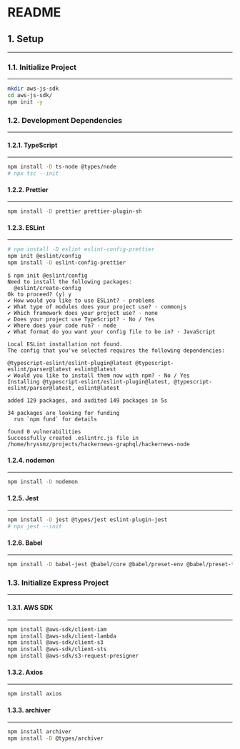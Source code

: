 # README

## 1. Setup

---

### 1.1. Initialize Project

---

```bash
mkdir aws-js-sdk
cd aws-js-sdk/
npm init -y
```

### 1.2. Development Dependencies

---

#### 1.2.1. TypeScript

---

```bash
npm install -D ts-node @types/node
# npx tsc --init
```

#### 1.2.2. Prettier

---

```bash
npm install -D prettier prettier-plugin-sh
```

#### 1.2.3. ESLint

---

```bash
# npm install -D eslint eslint-config-prettier
npm init @eslint/config
npm install -D eslint-config-prettier
```

```log
$ npm init @eslint/config
Need to install the following packages:
  @eslint/create-config
Ok to proceed? (y) y
✔ How would you like to use ESLint? · problems
✔ What type of modules does your project use? · commonjs
✔ Which framework does your project use? · none
✔ Does your project use TypeScript? · No / Yes
✔ Where does your code run? · node
✔ What format do you want your config file to be in? · JavaScript

Local ESLint installation not found.
The config that you've selected requires the following dependencies:

@typescript-eslint/eslint-plugin@latest @typescript-eslint/parser@latest eslint@latest
✔ Would you like to install them now with npm? · No / Yes
Installing @typescript-eslint/eslint-plugin@latest, @typescript-eslint/parser@latest, eslint@latest

added 129 packages, and audited 149 packages in 5s

34 packages are looking for funding
  run `npm fund` for details

found 0 vulnerabilities
Successfully created .eslintrc.js file in /home/hryssmz/projects/hackernews-graphql/hackernews-node
```

#### 1.2.4. nodemon

---

```bash
npm install -D nodemon
```

#### 1.2.5. Jest

---

```bash
npm install -D jest @types/jest eslint-plugin-jest
# npx jest --init
```

#### 1.2.6. Babel

---

```bash
npm install -D babel-jest @babel/core @babel/preset-env @babel/preset-typescript
```

### 1.3. Initialize Express Project

---

#### 1.3.1. AWS SDK

---

```bash
npm install @aws-sdk/client-iam
npm install @aws-sdk/client-lambda
npm install @aws-sdk/client-s3
npm install @aws-sdk/client-sts
npm install @aws-sdk/s3-request-presigner
```

#### 1.3.2. Axios

---

```bash
npm install axios
```

#### 1.3.3. archiver

---

```bash
npm install archiver
npm install -D @types/archiver
```
